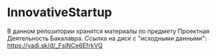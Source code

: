 # InnovativeStartup

В данном репозитории хранятся материалы по предмету Проектная Деятельность Бакалавра.
Ссылка на диск с "исходными данными": https://yadi.sk/d/_FsjNCe6EfrkVQ
